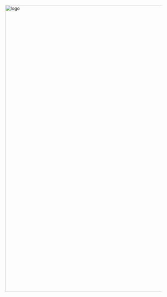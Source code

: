 
<img width="924" alt="logo" src="https://github.com/svetlanasieber/SoftUni-Educational-Certificate/assets/135451084/77f9850e-5b8a-42f3-a2a0-5f4a2f256f85">

